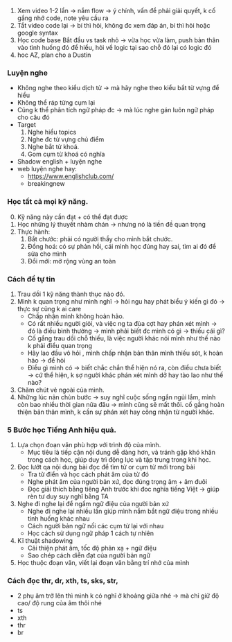 1. Xem video 1-2 lần -> nắm flow -> ý chính, vấn đề phải giải quyết, k cố gắng nhớ code, note yêu cầu ra
2. Tắt video code lại -> bí thì hỏi, không đc xem đáp án, bí thì hỏi hoặc google syntax
3. Học code base Bắt đầu vs task nhỏ -> vừa học vừa làm, push bản thân vào tình huống đó để hiểu, hỏi về logic tại sao chỗ đó lại có logic đó
4. hoc AZ, plan cho a Dustin

### Luyện nghe
- Không nghe theo kiểu dịch từ -> mà hãy nghe theo kiểu bắt từ vựng để hiểu
- Không thể ráp từng cụm lại
- Cũng k thể phân tích ngữ pháp đc -> mà lúc nghe gán luôn ngữ pháp cho câu đó
- Target
    1. Nghe hiểu topics
    2. Nghe đc từ vựng chủ điểm
    3. Nghe bắt từ khoá.
    4. Gom cụm từ khoá có nghĩa
- Shadow english + luyện nghe
- web luyện nghe hay:
    - https://www.englishclub.com/
    - breakingnew

### Học tất cả mọi kỹ năng.
0. Kỹ năng này cần đạt + có thể đạt được
1. Học những lý thuyết nhàm chán -> nhưng nó là tiền đề quan trọng
2. Thực hành: 
    1. Bắt chước: phải có người thầy cho mình bắt chước.
    2. Đồng hoá: có sự phản hồi, cái mình học đúng hay sai, tìm ai đó để sửa cho mình
    3. Đổi mới: mở rộng vùng an toàn

### Cách để tự tin
1. Trau dồi 1 kỹ năng thành thục nào đó.
2. Mình k quan trọng như mình nghĩ -> hỏi ngu hay phát biểu ý kiến gì đó -> thực sự cũng k ai care
     - Chấp nhận mình không hoàn hảo.
     - Có rất nhiều người giỏi, và việc ng ta đùa cợt hay phán xét mình -> đó là điều bình thường -> mình phải biết đc mình có gì -> thiếu cái gì?
     - Cố gắng trau dồi chỗ thiếu, là việc người khác nói mình như thế nào k phải điều quan trọng
     - Hãy lao đầu vô hỏi , mình chấp nhận bản thân mình thiếu sót, k hoàn hảo -> để hỏi 
     - Điều gì mình có -> biết chắc chắn thể hiện nó ra, còn điều chưa biết -> cứ thể hiện, k sợ người khác phán xét mình dở hay tào lao như thế nào?
3. Chăm chút vẻ ngoài của mình.
4. Những lúc nản chùn bước -> suy nghĩ cuộc sống ngắn ngủi lắm, mình còn bao nhiều thời gian nữa đâu -> mình cũng sẽ mất thôi. cố gắng hoàn thiện bản thân mình, k cần sự phán xét hay công nhận từ người khác.

### 5 Bước học Tiếng Anh hiệu quả.
1. Lựa chọn đoạn văn phù hợp với trình độ của mình.
    - Mục tiêu là tiếp cận nội dung dễ dàng hơn, và tránh gặp khó khăn trong cách học, giúp duy trì động lực và tập trung trong khi học.
2. Đọc lướt qa nội dung bài đọc để tìm từ or cụm từ mới trong bài
    - Tra từ điển và học cách phát âm của từ đó 
    - Nghe phát âm của người bản xứ, đọc đúng trọng âm + âm đuôi
    - Đọc giải thích bằng tiêng Anh trước khi đoc nghĩa tiếng Việt -> giúp rèn tư duy suy nghĩ bằng TA
3. Nghe đi nghe lại để ngấm ngữ điệu của người bản xứ
    - Nghe đi nghe lại nhiều lần giúp mình nắm bắt ngữ điệu trong nhiều tình huống khác nhau
    - Cách người bản ngữ nối các cụm từ lại với nhau
    - Học cách sử dụng ngữ pháp 1 cách tự nhiên
4. Kĩ thuật shadowing 
    - Cải thiện phát âm, tốc độ phản xạ + ngữ điệu
    - Sao chép cách diễn đạt của người bản ngữ
5. Học thuộc đoạn văn, viết lại đoạn văn bằng trí nhớ của mình

### Cách đọc thr, dr, xth, ts, sks, str,
- 2 phụ âm trở lên thì mình k có nghĩ ở khoảng giữa nhé -> mà chỉ giữ độ cao/ độ rung của âm thôi nhé
- ts
- xth
- thr
- br